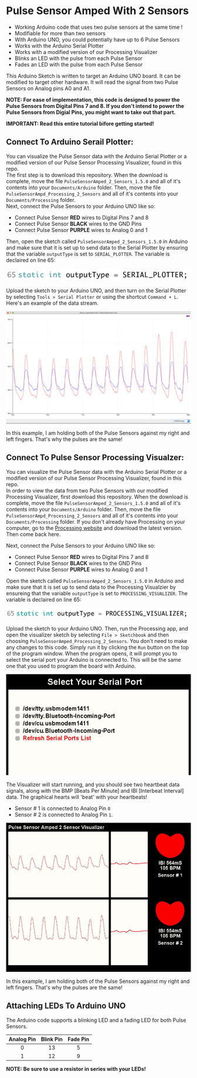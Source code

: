 # Pulse Sensor Amped With 2 Sensors
* Working Arduino code that uses two pulse sensors at the same time !  
* Modifiable for more than two sensors 
* With Arduino UNO, you could potentially have up to 6 Pulse Sensors   
* Works with the Arduino Serial Plotter 
* Works with a modified version of our Processing Visualizer
* Blinks an LED with the pulse from each Pulse Sensor
* Fades an LED with the pulse from each Pulse Sensor 

This Arduino Sketch is written to target an Arduino UNO board. It can be modified to target other hardware. It will read the signal from two Pulse Sensors on Analog pins A0 and A1.

**NOTE: For ease of implementation, this code is designed to power the Pulse Sensors from Digital Pins 7 and 8. If you don't intend to power the Pulse Sensors from Digial Pins, you might want to take out that part.**

**IMPORTANT: Read this entire tutorial bifore getting started!**

## Connect To Arduino Serail Plotter:

You can visualize the Pulse Sensor data with the Arduino Serial Plotter or a modified version of our Pulse Sensor Processing Visualizer, found in this repo.  
The first step is to download this repository. When the download is complete, move the file `PulseSensorAmped_2_Sensors_1.5.0` and all of it's contents into your `Documents/Arduino` folder. Then, move the file `PulseSensorAmpd_Processing_2_Sensors` and all of it's contents into your `Documents/Processing` folder.  
Next, connect the Pulse Sensors to your Arduino UNO like so:

* Connect Pulse Sensor **RED** wires to Digital Pins 7 and 8
* Connect Pulse Sensor **BLACK** wires to the GND Pins
* Connect Pulse Sensor **PURPLE** wires to Analog 0 and 1

Then, open the sketch called `PulseSensorAmped_2_Sensors_1.5.0` in Arduino and make sure that it is set up to send data to the Serial Plotter by ensuring that the variable `outputType` is set to `SERIAL_PLOTTER`. The variable is declaired on line 65:

![outputType = SERIAL_PLOTTER](images/outputType-SERIAL_PLOTTER.png)

Upload the sketch to your Arduino UNO, and then turn on the Serial Plotter by selecting `Tools > Serial Plotter` or using the shortcut `Command + L`. Here's an example of the data stream.

![2 Pulse Serial Plotter](images/2_Pulse_Sensors_Serial_Plotter.png)

In this example, I am holding both of the Pulse Sensors against my right and left fingers. That's why the pulses are the same!


## Connect To Pulse Sensor Processing Visualzer:

You can visualize the Pulse Sensor data with the Arduino Serial Plotter or a modified version of our Pulse Sensor Processing Visualizer, found in this repo.  
In order to view the data from two Pulse Sensors with our modified Processing Visualizer, first download this repository. When the download is complete, move the file `PulseSensorAmped_2_Sensors_1.5.0` and all of it's contents into your `Documents/Arduino` folder. Then, move the file `PulseSensorAmpd_Processing_2_Sensors` and all of it's contents into your `Documents/Processing` folder. If you don't already have Processing on your computer, go to the [Processing website](www.processing.org) and download the latest version. Then come back here.  

Next, connect the Pulse Sensors to your Arduino UNO like so:

* Connect Pulse Sensor **RED** wires to Digital Pins 7 and 8
* Connect Pulse Sensor **BLACK** wires to the GND Pins
* Connect Pulse Sensor **PURPLE** wires to Analog 0 and 1


Open the sketch called `PulseSensorAmped_2_Sensors_1.5.0` in Arduino and make sure that it is set up to send data to the Processing Visualzier by ensureing that the variable `outputType` is set to `PROCESSING_VISUALIZER`. The variable is declaired on line 65:

![outputType = SERIAL_PLOTTER](images/outputType-PROCESSING_VISUALIZER.png)

Upload the sketch to your Arduino UNO. Then, run the Processing app, and open the visualizer sketch by selecting `File > Sketchbook` and then choosing `PulseSensorAmped_Processing_2_Sensors`. You don't need to make any changes to this code. Simply run it by clicking the `Run` button on the top of the program window. When the program opens, it will prompt you to select the serial port your Arduino is connected to. This will be the same one that you used to program the board with Arduino.

![Select Serial Port](images/Processing-select_serial_port.png)

The Visualizer will start running, and you should see two heartbeat data signals, along with the BMP [Beats Per Minute] and IBI [Interbeat Interval] data. The graphical hearts will 'beat' with your heartbeats! 

* Sensor # 1 is connected to Analog Pin `0`
* Sensor # 2 is connected to Analog Pin `1`.

![2 Pulse Serial Plotter](images/2_Pulse_Sensors_Processing_Visualizer.jpg)

In this example, I am holding both of the Pulse Sensors against my right and left fingers. That's why the pulses are the same!

## Attaching LEDs To Arduino UNO

The Arduino code supports a blinking LED and a fading LED for both Pulse Sensors.

Analog Pin  |  Blink Pin  |  Fade Pin  |
:----------:|:-----------:|:----------:|
  0  |  13  |  5  |
1  |  12  |  9  |

**NOTE: Be sure to use a resistor in series with your LEDs!** 